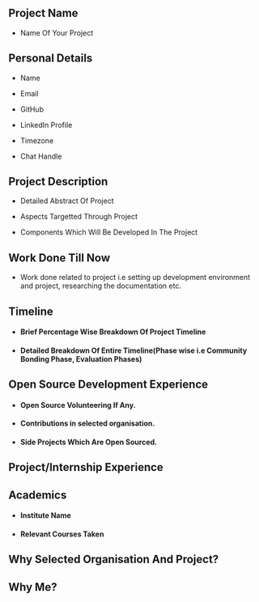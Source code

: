 ## Project Name
* Name Of Your Project

## Personal Details
* Name

* Email

* GitHub

* LinkedIn Profile

* Timezone

* Chat Handle 

## Project Description

* Detailed Abstract Of Project

* Aspects Targetted Through Project

* Components Which Will Be Developed In The Project

## Work Done Till Now

* Work done related to project i.e setting up development environment and project, researching the documentation etc.

## Timeline

* #### Brief Percentage Wise Breakdown Of Project Timeline
* #### Detailed Breakdown Of Entire Timeline(Phase wise i.e Community Bonding Phase, Evaluation Phases)

## Open Source Development Experience

* #### Open Source Volunteering If Any.
* #### Contributions in selected organisation.
* #### Side Projects Which Are Open Sourced.

## Project/Internship Experience

## Academics

* #### Institute Name
* #### Relevant Courses Taken 

## Why Selected Organisation And Project?

## Why Me?
